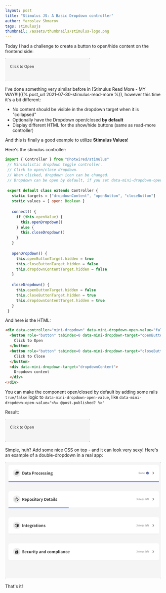 ```yaml
---
layout: post
title: "Stimulus JS: A Basic Dropdown controller"
author: Yaroslav Shmarov
tags: stimulusjs
thumbnail: /assets/thumbnails/stimulus-logo.png
---
```


Today I had a challenge to create a button to open/hide content on the frontend side:

![stimulus-dropdown-controller](/assets/images/stimulus-dropdown-controller.gif)

I've done something very similar before in
[Stimulus Read More - MY WAY!!!]({% post_url 2021-07-30-stimulus-read-more %}),
however this time it's a bit different:

* No content should be visible in the dropdown target when it is "collapsed"
* Optionally have the Dropdown open/closed **by default**
* Display different HTML for the show/hide buttons (same as read-more controller)

And this is finally a good example to utilize **Stimulus Values**!

Here's the stimulus controller:

```js
import { Controller } from "@hotwired/stimulus"
 // Minimalistic dropdown toggle controller.
 // Click to open/close dropdown.
 // When clicked, dropdown icon can be changed.
 // Dropdown can be open by default, if you set data-mini-dropdown-open-value="true" (closed by default if not set)

 export default class extends Controller {
   static targets = ["dropdownContent", "openButton", "closeButton"]
   static values = { open: Boolean }

   connect() {
     if (this.openValue) {
       this.openDropdown()
     } else {
       this.closeDropdown()
     }
   }

   openDropdown() {
     this.openButtonTarget.hidden = true
     this.closeButtonTarget.hidden = false
     this.dropdownContentTarget.hidden = false
   }

   closeDropdown() {
     this.openButtonTarget.hidden = false
     this.closeButtonTarget.hidden = true
     this.dropdownContentTarget.hidden = true
   }
 }
 ```

And here is the HTML:

```html
<div data-controller="mini-dropdown" data-mini-dropdown-open-value="false">
  <button role="button" tabindex=0 data-mini-dropdown-target="openButton" data-action="mini-dropdown#openDropdown">
    Click to Open
  </button>
  <button role="button" tabindex=0 data-mini-dropdown-target="closeButton" data-action="mini-dropdown#closeDropdown" >
    Click to Close
  </button>
  <div data-mini-dropdown-target="dropdownContent">
    Dropdown content
  </div>
</div>
```

You can make the component open/closed by default by adding some rails `true/false` logic to `data-mini-dropdown-open-value`, like `data-mini-dropdown-open-value="<%= @post.published? %>"`

Result:

![stimulus-dropdown-controller](/assets/images/stimulus-dropdown-controller.gif)

Simple, huh? Add some nice CSS on top - and it can look very sexy! Here's an example of a double-dropdown in a real app:

![stimulus-dropdown-controller-demo](/assets/images/stimulus-dropdown-controller-demo.gif)

That's it!
